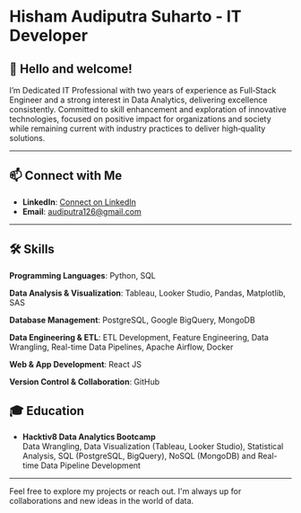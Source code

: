 # **Hisham Audiputra Suharto - IT Developer**

## 👋 **Hello and welcome!**

I’m Dedicated IT Professional with two years of experience as Full‑Stack Engineer  and a strong interest in Data Analytics, delivering excellence consistently. Committed to skill enhancement and exploration of innovative technologies, focused on positive impact for organizations and society while remaining current with industry practices to deliver high‑quality solutions.

---

## 📫 **Connect with Me**

- **LinkedIn**: [Connect on LinkedIn](www.linkedin.com/in/hisham-suharto-10355a126)
- **Email**: audiputra126@gmail.com

---

## 🛠 **Skills**

**Programming Languages**: Python, SQL

**Data Analysis & Visualization**: Tableau, Looker Studio, Pandas, Matplotlib, SAS

**Database Management**: PostgreSQL, Google BigQuery, MongoDB

**Data Engineering & ETL**: ETL Development, Feature Engineering, Data Wrangling, Real-time Data Pipelines, Apache Airflow, Docker

**Web & App Development**: React JS

**Version Control & Collaboration**: GitHub

## 🎓 **Education**

- **Hacktiv8 Data Analytics Bootcamp**  
  Data Wrangling, Data Visualization (Tableau, Looker Studio), Statistical Analysis, SQL (PostgreSQL, BigQuery), NoSQL (MongoDB) and Real-time Data Pipeline Development

---

Feel free to explore my projects or reach out. I'm always up for collaborations and new ideas in the world of data.

<!--
**Gallahad12/Gallahad12** is a ✨ _special_ ✨ repository because its `README.md` (this file) appears on your GitHub profile.

Here are some ideas to get you started:

- 🔭 I’m currently working on ...
- 🌱 I’m currently learning ...
- 👯 I’m looking to collaborate on ...
- 🤔 I’m looking for help with ...
- 💬 Ask me about ...
- 📫 How to reach me: ...
- 😄 Pronouns: ...
- ⚡ Fun fact: ...
-->
